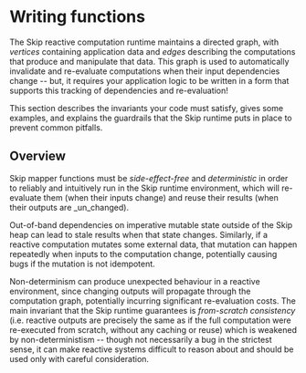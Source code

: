 # Writing functions

The Skip reactive computation runtime maintains a directed graph, with _vertices_
containing application data and _edges_ describing the computations that produce
and manipulate that data.  This graph is used to automatically invalidate and
re-evaluate computations when their input dependencies change -- but, it
requires your application logic to be written in a form that supports this
tracking of dependencies and re-evaluation!

This section describes the invariants your code must satisfy, gives some
examples, and explains the guardrails that the Skip runtime puts in place to
prevent common pitfalls.

## Overview

Skip mapper functions must be _side-effect-free_ and _deterministic_ in order to
reliably and intuitively run in the Skip runtime environment, which will
re-evaluate them (when their inputs change) and reuse their results (when their
outputs are _un_changed).

Out-of-band dependencies on imperative mutable state outside of the Skip heap
can lead to stale results when that state changes. Similarly, if a reactive
computation mutates some external data, that mutation can happen repeatedly when
inputs to the computation change, potentially causing bugs if the mutation is
not idempotent.

Non-determinism can produce unexpected behaviour in a reactive environment,
since changing outputs will propagate through the computation graph, potentially
incurring significant re-evaluation costs.  The main invariant that the Skip
runtime guarantees is _from-scratch consistency_ (i.e. reactive outputs are
precisely the same as if the full computation were re-executed from scratch,
without any caching or reuse) which is weakened by non-deterministism -- though
not necessarily a bug in the strictest sense, it can make reactive systems
difficult to reason about and should be used only with careful consideration.
